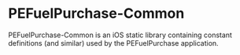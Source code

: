 # PEFuelPurchase-Common

PEFuelPurchase-Common is an iOS static library containing constant definitions
(and similar) used by the PEFuelPurchase application.
